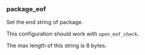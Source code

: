 ### package_eof

Set the end string of package.

This configuration should work with `open_eof_check`.

The max length of this string is 8 bytes.
